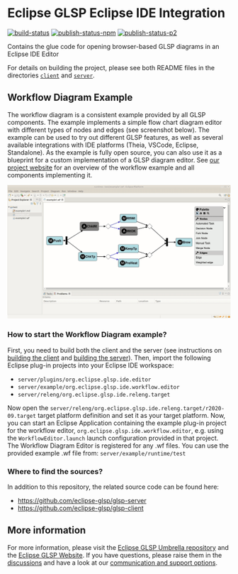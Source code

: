 # Eclipse GLSP Eclipse IDE Integration

[![build-status](https://img.shields.io/jenkins/build?jobUrl=https%3A%2F%2Fci.eclipse.org%2Fglsp%2Fjob%2Feclipse-glsp%2Fjob%2Fglsp-eclipse-integration%2Fjob%2Fmaster%2F)](https://ci.eclipse.org/glsp/job/eclipse-glsp/job/glsp-eclipse-integration/)
[![publish-status-npm](https://img.shields.io/jenkins/build?jobUrl=https://ci.eclipse.org/glsp/job/deploy-npm-glsp-theia-integration/&label=npm)](https://ci.eclipse.org/glsp/job/deploy-npm-ide-integration/)
[![publish-status-p2](https://img.shields.io/jenkins/build?jobUrl=https://ci.eclipse.org/glsp/job/deploy-npm-glsp-theia-integration/&label=p2)](https://ci.eclipse.org/glsp/job/deploy-p2-ide-integration/)

Contains the glue code for opening browser-based GLSP diagrams in an Eclipse IDE Editor

For details on building the project, please see both README files in the directories [`client`](client/README.md) and [`server`](server/README.md).

## Workflow Diagram Example

The workflow diagram is a consistent example provided by all GLSP components.
The example implements a simple flow chart diagram editor with different types of nodes and edges (see screenshot below).
The example can be used to try out different GLSP features, as well as several available integrations with IDE platforms (Theia, VSCode, Eclipse, Standalone).
As the example is fully open source, you can also use it as a blueprint for a custom implementation of a GLSP diagram editor.
See [our project website](https://www.eclipse.org/glsp/documentation/#workflowoverview) for an overview of the workflow example and all components implementing it.

![Workflow Diagram](/documentation/glsp-eclipse-integration-animated.gif)

### How to start the Workflow Diagram example?

First, you need to build both the client and the server (see instructions on [building the client](client/README.md#building) and [building the server](server/README.md#building)).
Then, import the following Eclipse plug-in projects into your Eclipse IDE workspace:

- `server/plugins/org.eclipse.glsp.ide.editor`
- `server/example/org.eclipse.glsp.ide.workflow.editor`
- `server/releng/org.eclipse.glsp.ide.releng.target`

Now open the `server/releng/org.eclipse.glsp.ide.releng.target/r2020-09.target` target platform definition and set it as your target platform.
Now, you can start an Eclipse Application containing the example plug-in project for the workflow editor, `org.eclipse.glsp.ide.workflow.editor`, e.g. using the `WorkflowEditor.launch` launch configuration provided in that project.
The Workflow Diagram Editor is registered for any .wf files. You can use the provided example .wf file from: `server/example/runtime/test`

### Where to find the sources?

In addition to this repository, the related source code can be found here:

- <https://github.com/eclipse-glsp/glsp-server>
- <https://github.com/eclipse-glsp/glsp-client>

## More information

For more information, please visit the [Eclipse GLSP Umbrella repository](https://github.com/eclipse-glsp/glsp) and the [Eclipse GLSP Website](https://www.eclipse.org/glsp/).
If you have questions, please raise them in the [discussions](https://github.com/eclipse-glsp/glsp/discussions) and have a look at our [communication and support options](https://www.eclipse.org/glsp/contact/).
